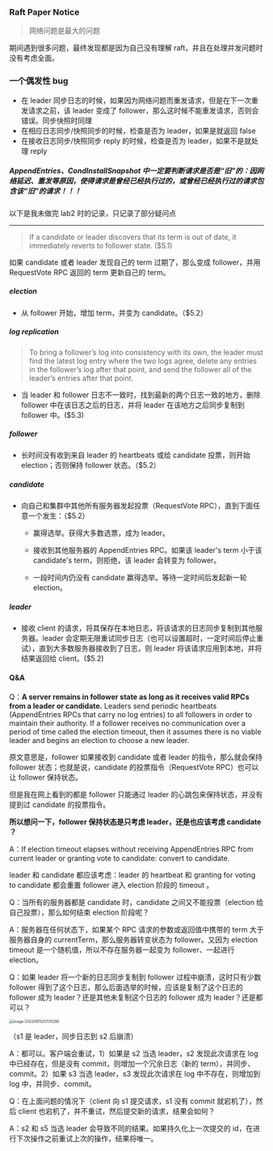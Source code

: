 ### Raft Paper Notice

> 网络问题是最大的问题

期间遇到很多问题，最终发现都是因为自己没有理解 raft，并且在处理并发问题时没有考虑全面。



### 一个偶发性 bug

- 在 leader 同步日志的时候，如果因为网络问题而重发请求，但是在下一次重发请求之前，该 leader 变成了 follower，那么这时候不能重发请求，否则会错误。同步快照时同理
- 在相应日志同步/快照同步的时候，检查是否为 leader，如果是就返回 false
- 在接收日志同步/快照同步 reply 的时候，检查是否为 leader，如果不是就处理 reply



##### AppendEntries、CondInstallSnapshot 中一定要判断请求是否是“旧”的：因网络延迟、重发等原因，使得请求是曾经已经执行过的，或曾经已经执行过的请求包含该“旧”的请求！！！



以下是我未做完 lab2 时的记录，只记录了部分疑问点

---

> If a candidate or leader discovers that its term is out of date, it immediately reverts to follower state. ($5.1)

如果 candidate 或者 leader 发现自己的 term 过期了，那么变成 follower，并用 RequestVote RPC 返回的 term 更新自己的 term。





##### election

- 从 follower 开始，增加 term，并变为 candidate。（$5.2）



##### log replication

>To bring a follower’s log into consistency with its own, the leader must find the latest log entry where the two logs agree, delete any entries in the follower’s log after that point, and send the follower all of the leader’s entries after that point.

- 当 leader 和 follower 日志不一致时，找到最新的两个日志一致的地方，删除 follower 中在该日志之后的日志，并将 leader 在该地方之后同步复制到 follower 中。($5.3)



##### follower

- 长时间没有收到来自 leader 的 heartbeats 或给 candidate 投票，则开始 election；否则保持 follower 状态。（$5.2）



##### candidate

- 向自己和集群中其他所有服务器发起投票（RequestVote RPC），直到下面任意一个发生：（$5.2）

  - 赢得选举。获得大多数选票，成为 leader。

  - 接收到其他服务器的 AppendEntries RPC。如果该 leader's term 小于该 candidate's term，则拒绝，该 leader 会转变为 follower。

  - 一段时间内仍没有 candidate 赢得选举。等待一定时间后发起新一轮 election。




##### leader

- 接收 client 的请求，将其保存在本地日志，将该请求的日志同步复制到其他服务器。leader 会定期无限重试同步日志（也可以设置超时，一定时间后停止重试），直到大多数服务器接收到了日志，则 leader 将该请求应用到本地，并将结果返回给 client。($5.2)







#### Q&A

Q：**A server remains in follower state as long as it receives valid RPCs from a leader or candidate.** Leaders send periodic heartbeats (AppendEntries RPCs that carry no log entries) to all followers in order to maintain their authority. If a follower receives no communication over a period of time called the election timeout, then it assumes there is no viable leader and begins an election to choose a new leader.  

原文意思是，follower 如果接收到 candidate 或者 leader 的指令，那么就会保持 follower 状态；也就是说，candidate 的投票指令（RequestVote RPC）也可以让 follower 保持状态。

但是我在网上看到的都是 follower 只能通过 leader 的心跳包来保持状态，并没有提到过 candidate 的投票指令。

**所以想问一下，follower 保持状态是只考虑 leader，还是也应该考虑 candidate ？**

A：If election timeout elapses without receiving AppendEntries RPC from current leader or granting vote to candidate: convert to candidate.

leader 和 candidate 都应该考虑：leader 的 heartbeat 和 granting for voting to candidate 都会重置 follower 进入 election 阶段的 timeout 。



Q：当所有的服务器都是 candidate 时，candidate 之间又不能投票（election 给自己投票），那么如何结束 election 阶段呢？

A：服务器在任何状态下，如果某个 RPC 请求的参数或返回值中携带的 term 大于服务器自身的 currentTerm，那么服务器转变状态为 follower。又因为 election timeout 是一个随机值，所以不存在服务器一起变为 follower、一起进行 election。



Q：如果 leader 将一个新的日志同步复制到 follower 过程中崩溃，这时只有少数 follower 得到了这个日志，那么后面选举的时候，应该是复制了这个日志的 follower 成为 leader？还是其他未复制这个日志的 follower 成为 leader？还是都可以？

<img src="https://s2.loli.net/2022/08/15/RBs1tJizbOgqHpD.png" alt="image-20220815201131280" style="zoom:50%;" />

（s1 是 leader，同步日志到 s2 后崩溃）

A：都可以。客户端会重试，1）如果是 s2 当选 leader，s2 发现此次请求在 log 中已经存在，但是没有 commit，则增加一个冗余日志（新的 term），并同步、commit。2）如果 s3 当选 leader，s3 发现此次请求在 log 中不存在，则增加到 log 中，并同步、commit。



Q：在上面问题的情况下（client 向 s1 提交请求，s1 没有 commit 就宕机了），然后 client 也宕机了，并不重试，然后提交新的请求，结果会如何？

A：s2 和 s5 当选 leader 会导致不同的结果。如果持久化上一次提交的 id，在进行下次操作之前重试上次的操作，结果将唯一。









